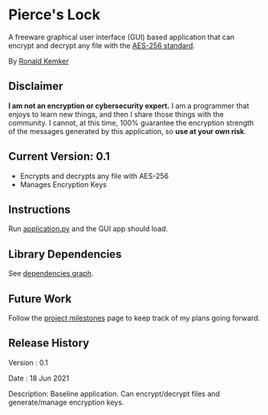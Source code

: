 # Pierce's Lock
A freeware graphical user interface (GUI) based application that can encrypt and decrypt any file with the [AES-256 standard](https://en.wikipedia.org/wiki/Advanced_Encryption_Standard).

By [Ronald Kemker](https://www.linkedin.com/in/ronald-kemker-66250b115)

## Disclaimer
**I am not an encryption or cybersecurity expert.**  I am a programmer that enjoys to learn new things, and then I share those things with the community.  I cannot, at this time, 100% guarantee the encryption strength of the messages generated by this application, so **use at your own risk**. 

## Current Version: 0.1
- Encrypts and decrypts any file with AES-256
- Manages Encryption Keys

## Instructions
Run [application.py](https://github.com/ron-kemker/pierceslock/blob/main/application.py) and the GUI app should load.

## Library Dependencies
See [dependencies graph](https://github.com/ron-kemker/pierceslock/network/dependencies).

## Future Work
Follow the [project milestones](https://github.com/ron-kemker/pierceslock/milestones) page to keep track of my plans going forward.

## Release History
Version : 0.1

Date : 18 Jun 2021

Description: Baseline application.  Can encrypt/decrypt files and generate/manage encryption keys.

